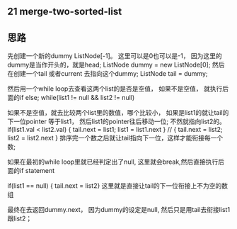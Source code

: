 ## 21 merge-two-sorted-list 

## 思路
先创建一个新的dummy ListNode[-1]。 这里可以是0也可以是-1， 因为这里的dummy是当作开头的，就是head; ListNode dummy = new ListNode[0];
然后在创建一个tail 或者current 去指向这个dummy;  ListNode tail = dummy;

然后用一个while loop去查看这两个list的是否是空值， 如果不是空值， 就执行后面的if else;
while(list1 != null && list2 != null)

如果不是空值，就去比较两个list里的数值，哪个比较小， 如果是list1的就让tail的下一位pointer 等于list1， 然后list1的pointer往后移动一位;
不然就指向list2的。
if(list1.val < list2.val) { tail.next = list1;  list1 = list1.next }   //   { tail.next = list2;  list2 = list2.next }
排序完一个数之后就让tail指向下一位，这样才能衔接每一个数;

如果在最初的while loop里就已经判定出了null, 这里就会break,然后直接执行后面的if statement

if(list1 == null) { tail.next = list2}  这里就是直接让tail的下一位衔接上不为空的数组

最终在去返回dummy.next， 因为dummy的设定是null, 然后只是用tail去衔接list1 跟list2；